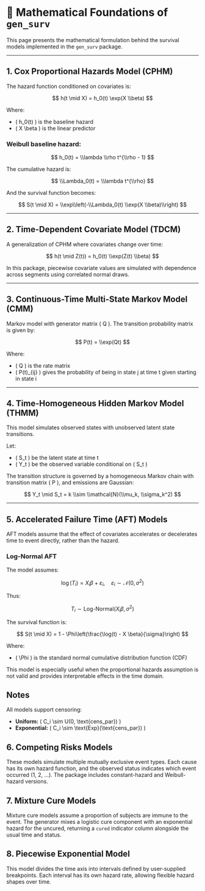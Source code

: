 # 📘 Mathematical Foundations of `gen_surv`

This page presents the mathematical formulation behind the survival models implemented in the `gen_surv` package.

---

## 1. Cox Proportional Hazards Model (CPHM)

The hazard function conditioned on covariates is:

$$
h(t \mid X) = h_0(t) \exp(X \\beta)
$$

Where:

- \( h_0(t) \) is the baseline hazard
- \( X \\beta \) is the linear predictor

### Weibull baseline hazard:

$$
h_0(t) = \\lambda \\rho t^{\\rho - 1}
$$

The cumulative hazard is:

$$
\\Lambda_0(t) = \\lambda t^{\\rho}
$$

And the survival function becomes:

$$
S(t \mid X) = \\exp\\left(-\\Lambda_0(t) \\exp(X \\beta)\\right)
$$

---

## 2. Time-Dependent Covariate Model (TDCM)

A generalization of CPHM where covariates change over time:

$$
h(t \mid Z(t)) = h_0(t) \\exp(Z(t) \\beta)
$$

In this package, piecewise covariate values are simulated with dependence across segments using correlated normal draws.

---

## 3. Continuous-Time Multi-State Markov Model (CMM)

Markov model with generator matrix \( Q \). The transition probability matrix is given by:

$$
P(t) = \\exp(Qt)
$$

Where:

- \( Q \) is the rate matrix
- \( P(t)_{ij} \) gives the probability of being in state j at time t given starting in state i

---

## 4. Time-Homogeneous Hidden Markov Model (THMM)

This model simulates observed states with unobserved latent state transitions.

Let:

- \( S_t \) be the latent state at time t
- \( Y_t \) be the observed variable conditional on \( S_t \)

The transition structure is governed by a homogeneous Markov chain with transition matrix \( P \), and emissions are Gaussian:

$$
Y_t \mid S_t = k \\sim \\mathcal{N}(\\mu_k, \\sigma_k^2)
$$

---


## 5. Accelerated Failure Time (AFT) Models

AFT models assume that the effect of covariates accelerates or decelerates time to event directly, rather than the hazard.

### Log-Normal AFT

The model assumes:

$$
\log(T_i) = X_i \beta + \varepsilon_i, \quad \varepsilon_i \sim \mathcal{N}(0, \sigma^2)
$$

Thus:

$$
T_i \sim \text{Log-Normal}(X_i \beta, \sigma^2)
$$

The survival function is:

$$
S(t \mid X) = 1 - \Phi\left(\frac{\log(t) - X \beta}{\sigma}\right)
$$

Where:

- \( \Phi \) is the standard normal cumulative distribution function (CDF)

This model is especially useful when the proportional hazards assumption is not valid and provides interpretable effects in the time domain.

## Notes

All models support censoring:

- **Uniform:** \( C_i \sim U(0, \text{cens\_par}) \)
- **Exponential:** \( C_i \sim \text{Exp}(\text{cens\_par}) \)

## 6. Competing Risks Models

These models simulate multiple mutually exclusive event types. Each cause has its
own hazard function, and the observed status indicates which event occurred
(1, 2, ...). The package includes constant-hazard and Weibull-hazard versions.

## 7. Mixture Cure Models

Mixture cure models assume a proportion of subjects are immune to the event. The
generator mixes a logistic cure component with an exponential hazard for the
uncured, returning a ``cured`` indicator column alongside the usual time and
status.

## 8. Piecewise Exponential Model

This model divides the time axis into intervals defined by user-supplied
breakpoints. Each interval has its own hazard rate, allowing flexible hazard
shapes over time.
